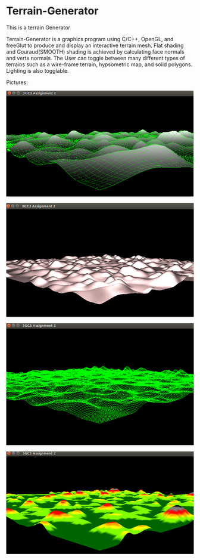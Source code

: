 # Terrain-Generator
This is a terrain Generator

Terrain-Generator is a graphics program using C/C++, OpenGL, and freeGlut to produce and  display  an  interactive  terrain mesh. Flat shading and Gouraud(SMOOTH) shading is achieved by calculating face normals and vertx normals. The User can toggle between many different types of terrains such as a wire-frame terrain, hypsometric map, and solid polygons. Lighting is also togglable.

Pictures: 

![Alt text](/terrain1.png?raw=true "Terrain 1") 

![Alt text](/terrain2.png?raw=true "Terrain 2") 

![Alt text](/terrain3.png?raw=true "Terrain 3") 

![Alt text](/terrain4.png?raw=true "Terrain 4") 
